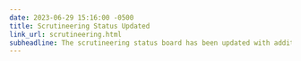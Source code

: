 ```yaml
---
date: 2023-06-29 15:16:00 -0500
title: Scrutineering Status Updated
link_url: scrutineering.html
subheadline: The scrutineering status board has been updated with additional team progress.
---
```


